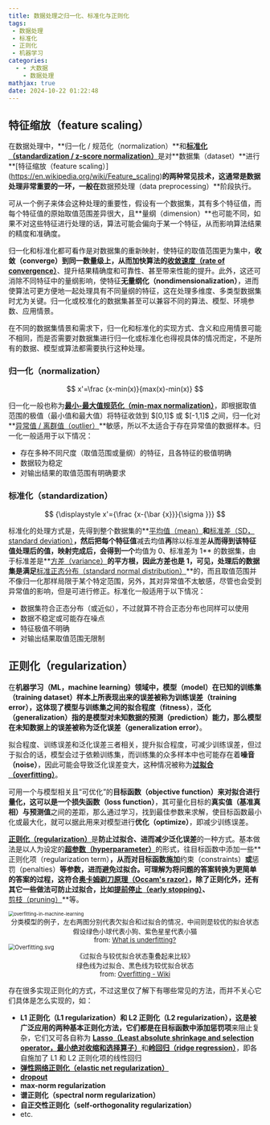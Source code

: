 ```yaml
---
title: 数据处理之归一化、标准化与正则化
tags:
 - 数据处理
 - 标准化
 - 正则化
 - 机器学习
categories:
  - - 大数据
    - 数据处理
mathjax: true
date: 2024-10-22 01:22:48
---
```


## 特征缩放（feature scaling）

在数据处理中，**归一化 / 规范化（normalization）**和[**标准化（standardization / z-score normalization）**](https://en.wikipedia.org/wiki/Feature_scaling#Standardization_(Z-score_Normalization))是对**数据集（dataset）**进行**[特征缩放（feature scaling）](https://en.wikipedia.org/wiki/Feature_scaling)**的两种常见技术，这通常是数据处理非常重要的一环，一般在**数据预处理（data preprocessing）**阶段执行。

可从一个例子来体会这种处理的重要性，假设有一个数据集，其有多个特征值，而每个特征值的原始取值范围差异很大，且**量纲（dimension）**也可能不同，如果不对这些特征进行处理的话，算法可能会偏向于某一个特征，从而影响算法结果的精度和准确度。

归一化和标准化都可看作是对数据集的重新映射，使特征的取值范围更为集中，**收敛（converge）**到同一数量级上，从而加快算法的**[收敛速度（rate of convergence）](https://en.wikipedia.org/wiki/Rate_of_convergence)**、提升结果精确度和可靠性、甚至带来性能的提升。此外，这还可消除不同特征中的量纲影响，使特征**无量纲化（nondimensionalization）**，进而使算法可更方便地一起处理具有不同量纲的特征，这在处理多维度、多类型数据集时尤为关键。归一化或校准化的数据集甚至可以兼容不同的算法、模型、环境参数、应用情景。

在不同的数据集情景和需求下，归一化和标准化的实现方式、含义和应用情景可能不相同，而是否需要对数据集进行归一化或标准化也得视具体的情况而定，不是所有的数据、模型或算法都需要执行这种处理。

### 归一化（normalization）

$$
x'=\frac {x-min(x)}{max(x)-min(x)}
$$

归一化一般也称为[**最小-最大值规范化（min-max normalization）**](https://en.wikipedia.org/wiki/Feature_scaling#Rescaling_(min-max_normalization))，即根据取值范围的极值（最小值和最大值）将特征收敛到 $[0,1]$ 或 $[-1,1]$ 之间，归一化对**[异常值 / 离群值（outlier）](https://en.wikipedia.org/wiki/Outlier)**敏感，所以不太适合于存在异常值的数据样本。归一化一般适用于以下情况：

- 存在多种不同尺度（取值范围或量纲）的特征，且各特征的极值明确
- 数据较为稳定
- 对输出结果的取值范围有明确要求

### 标准化（standardization）

$$
{\displaystyle x'={\frac {x-{\bar {x}}}{\sigma }}}
$$

标准化的处理方式是，先得到整个数据集的**[平均值（mean）](https://en.wikipedia.org/wiki/Mean)**和**[标准差（SD，standard deviation）](https://en.wikipedia.org/wiki/Standard_deviation)**，然后把每个特征值**减去均值**再**除以标准差**从而得到该特征值处理后的值，映射完成后，会得到一个**均值为 $0$、标准差为 $1$** 的数据集，由于标准差是**[方差（variance）](https://en.wikipedia.org/wiki/Variance)**的平方根，因此方差也是 $1$，可见，处理后的数据集是满足**[标准正态分布（standard normal distribution）](https://en.wikipedia.org/wiki/Normal_distribution#Standard_normal_distribution)**的，而且取值范围并不像归一化那样局限于某个特定范围，另外，其对异常值不太敏感，尽管也会受到异常值的影响，但是可进行修正。标准化一般适用于以下情况：

- 数据集符合正态分布（或近似），不过就算不符合正态分布也同样可以使用
- 数据不稳定或可能存在噪点
- 特征极值不明确
- 对输出结果取值范围无限制

## 正则化（regularization）

在**机器学习（ML，machine learning）**领域中，**模型（model）**在已知的**训练集（training dataset）**样本上所表现出来的误差被称为**训练误差（training error）**，这体现了模型与训练集之间的**拟合程度（fitness）**，**泛化（generalization）**指的是模型对未知数据的**预测（prediction）**能力，那么模型在未知数据上的误差被称为**泛化误差（generalization error）**。

拟合程度、训练误差和泛化误差三者相关，提升拟合程度，可减少训练误差，但过于拟合的话，模型会过于依赖训练集，而训练集的众多样本中也可能存在着**噪音（noise）**，因此可能会导致泛化误差变大，这种情况被称为[**过拟合（overfitting）**](https://en.wikipedia.org/wiki/Overfitting)。

可用一个与模型相关且“可优化”的**目标函数（objective function）**来对拟合进行量化，这可以是一个**损失函数（loss function）**，其可量化目标的**真实值（基准真相）**与**预测值**之间的差距，那么通过学习，找到最佳参数来求解，使目标函数最小化或最大化，就可以据此用来对模型进行**优化（optimize）**，即减少训练误差。

[**正则化（regularization）**](https://en.wikipedia.org/wiki/Regularization_(mathematics))是**防止过拟合、进而减少泛化误差**的一种方式。基本做法是以人为设定的[**超参数（hyperparameter）**](https://en.wikipedia.org/wiki/Hyperparameter_(machine_learning))的形式，往目标函数中添加一些**正则化项（regularization term）**，从而对目标函数施加**约束（constraints）**或**惩罚（penalties）**等参数，进而避免过拟合。可理解为将问题的答案转换为更简单的答案的过程，这符合[**奥卡姆剃刀原理（Occam's razor）**](https://en.wikipedia.org/wiki/Occam%27s_razor)，除了正则化外，还有其它一些做法可防止过拟合，比如[**提前停止（early stopping）**](https://en.wikipedia.org/wiki/Early_stopping)、**[剪枝（pruning）](https://en.wikipedia.org/wiki/Decision_tree_pruning)**等。

<img src="/images/post/normalization/overfitting-in-machine-learning.png" alt="overfitting-in-machine-learning" style="zoom:67%;" />

<center><font size="2">分类模型的例子，左右两图分别代表欠拟合和过拟合的情况，中间则是较优的拟合状态<br/>假设绿色小球代表小狗、紫色星星代表小猫<br/>from: <a href="https://www.ibm.com/topics/underfitting">What is underfitting?</a></font></center>

<img src="/images/post/normalization/Overfitting.svg.png" alt="Overfitting.svg" style="zoom: 80%;" />

<center><font size="2">《过拟合与较优拟合状态重叠起来比较》<br/>绿色线为过拟合、黑色线为较优拟合状态<br/>from: <a href="https://en.wikipedia.org/wiki/Overfitting">Overfitting - Wiki</a></font></center>

存在很多实现正则化的方式，不过这里仅了解下有哪些常见的方法，而并不关心它们具体是怎么实现的，如：

- **L1 正则化（L1 regularization）**和 **L2 正则化（L2 regularization）**，这是被广泛应用的两种基本正则化方法，它们都是在目标函数中添加**惩罚项**来阻止复杂，它们又可各自称为 [**Lasso（Least absolute shrinkage and selection operator，最小绝对收缩和选择算子）**](https://en.wikipedia.org/wiki/Lasso_(statistics))和[**岭回归（ridge regression）**](https://en.wikipedia.org/wiki/Ridge_regression)，即各自施加了 L1 和 L2 正则化项的线性回归
- [**弹性网络正则化（elastic net regularization）**](https://en.wikipedia.org/wiki/Elastic_net_regularization)
- **[dropout](https://en.wikipedia.org/wiki/Dilution_(neural_networks))**
- **max-norm regularization**
- **谱正则化（spectral norm regularization）**
- **自正交性正则化（self-orthogonality regularization）**
- etc.

